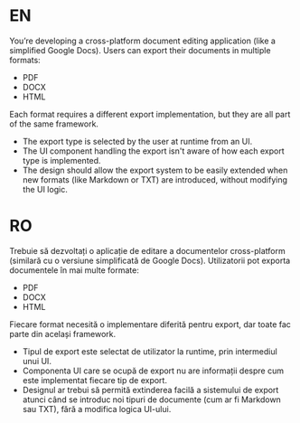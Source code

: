 # EN

You’re developing a cross-platform document editing application (like a simplified Google Docs). Users can export their documents in multiple formats:

- PDF
- DOCX
- HTML

Each format requires a different export implementation, but they are all part of the same framework.
- The export type is selected by the user at runtime from an UI.
- The UI component handling the export isn't aware of how each export type is implemented.
- The design should allow the export system to be easily extended when new formats (like Markdown or TXT) are introduced, without modifying the UI logic.


# RO

Trebuie să dezvoltați o aplicație de editare a documentelor cross-platform (similară cu o versiune simplificată de Google Docs). Utilizatorii pot exporta documentele în mai multe formate:
- PDF
- DOCX
- HTML

Fiecare format necesită o implementare diferită pentru export, dar toate fac parte din același framework.
- Tipul de export este selectat de utilizator la runtime, prin intermediul unui UI.
- Componenta UI care se ocupă de export nu are informații despre cum este implementat fiecare tip de export.
- Designul ar trebui să permită extinderea facilă a sistemului de export atunci când se introduc noi tipuri de documente (cum ar fi Markdown sau TXT), fără a modifica logica UI-ului.